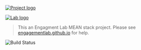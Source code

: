 [![Project logo](https://res.cloudinary.com/engagement-lab-home/image/upload/c_scale,f_auto,w_450/v1543629182/homepage-2.0/logos/el-logo.svg "Project logo")](https://elab.emerson.edu/)

[![Lab logo](https://res.cloudinary.com/engagement-lab-home/image/upload/f_auto,c_scale,w_100//logos/logo-bootstrapper.png "Engagement Lab logo")](http://elab.emerson.edu/)
> This an Engagment Lab MEAN stack project. Please see [engagementlab.github.io](https://engagementlab.github.io) for help.

![Build Status](https://api.travis-ci.org/engagementlab/engagement-lab-website-2.0.svg?branch=master "Build Status")